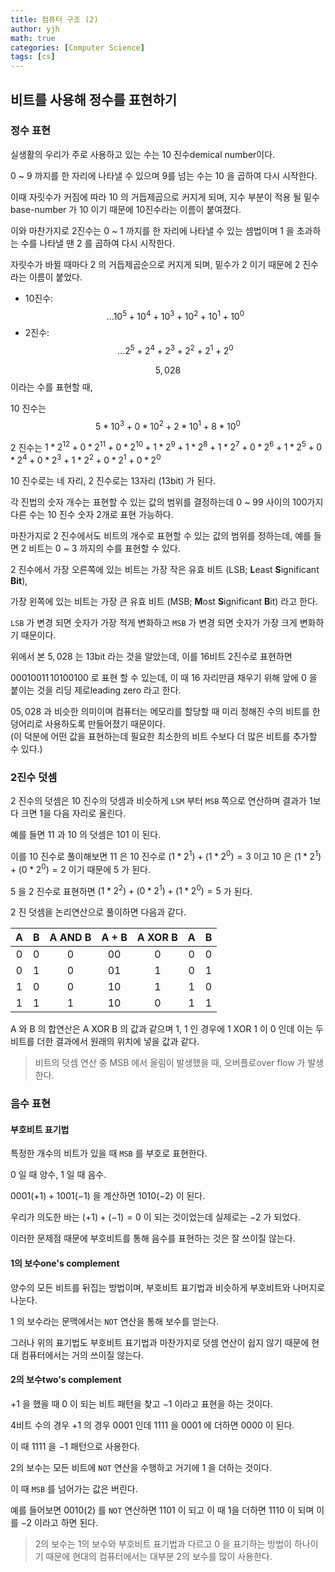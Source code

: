 ```yaml
---
title: 컴퓨터 구조 (2)
author: yjh
math: true
categories: [Computer Science]
tags: [cs]
---
```


## 비트를 사용해 정수를 표현하기
### 정수 표현
실생활의 우리가 주로 사용하고 있는 수는 10 진수demical number이다.

0 ~ 9 까지를 한 자리에 나타낼 수 있으며  9를 넘는 수는 10 을 곱하여 다시 시작한다.

이때 자릿수가 커짐에 따라 10 의 거듭제곱으로 커지게 되며, 지수 부분이 적용 될 밑수base-number 가 10 이기 때문에 10진수라는 이름이 붙여졌다.

이와 마찬가지로 2진수는 0 ~ 1 까지를 한 자리에 나타낼 수 있는 셈법이며 1 을 초과하는 수를 나타낼 땐 2 를 곱하여 다시 시작한다.

자릿수가 바뀔 때마다 2 의 거듭제곱순으로 커지게 되며, 밑수가 2 이기 때문에 2 진수라는 이름이 붙었다.

- 10진수: $$... 10^5 + 10^4 + 10^3 + 10^2 + 10^1 + 10^0$$
- 2진수: $$... 2^5 + 2^4 + 2^3 + 2^2 + 2^1 + 2^0$$

$$5,028$$ 이라는 수를 표현할 때,

10 진수는 $$5 * 10^3 + 0 * 10^2 + 2 * 10^1 + 8 * 10^0$$

2 진수는 $1 * 2^{12} + 0 * 2^{11} + 0 * 2^{10} + 1 * 2^9 + 1 * 2^8 + 1 * 2^7 + 0 * 2^6 + 1 * 2^5 + 0 * 2^4 + 0 * 2^3 + 1 * 2^2 + 0 * 2^1 + 0 * 2^0$

10 진수로는 네 자리, 2 진수로는 13자리 (13bit) 가 된다.

각 진법의 숫자 개수는 표현할 수 있는 값의 범위를 결정하는데 0 ~ 99 사이의 100가지 다른 수는 10 진수 숫자 2개로 표현 가능하다.

마찬가지로 2 진수에서도 비트의 개수로 표현할 수 있는 값의 범위를 정하는데, 예를 들면 2 비트는 0 ~ 3 까지의 수를 표현할 수 있다.

2 진수에서 가장 오른쪽에 있는 비트는 가장 작은 유효 비트 (LSB; <b>L</b>east <b>S</b>ignificant <b>Bit</b>),

가장 왼쪽에 있는 비트는 가장 큰 유효 비트 (MSB; <b>M</b>ost <b>S</b>ignificant <b>B</b>it) 라고 한다.

`LSB` 가 변경 되면 숫자가 가장 적게 변화하고 `MSB` 가 변경 되면 숫자가 가장 크게 변화하기 때문이다.

위에서 본 $5,028$ 는 13bit 라는 것을 알았는데, 이를 16비트 2진수로 표현하면

$0 0 0 1 0 0 1 1 \, 1 0 1 0 0 1 0 0$ 로 표현 할 수 있는데, 이 때 16 자리만큼 채우기 위해 앞에 0 을 붙이는 것을 리딩 제로leading zero 라고 한다.

$05,028$ 과 비슷한 의미이며 컴퓨터는 메모리를 할당할 때 미리 정해진 수의 비트를 한 덩어리로 사용하도록 만들어졌기 때문이다. <br>
(이 덕분에 어떤 값을 표현하는데 필요한 최소한의 비트 수보다 더 많은 비트를 추가할 수 있다.)

### 2진수 덧셈
2 진수의 덧셈은 10 진수의 덧셈과 비슷하게 `LSM` 부터 `MSB` 쪽으로 연산하며 결과가 1보다 크면 1을 다음 자리로 올린다.

예를 들면 $1 1$ 과 $1 0$ 의 덧셈은 $1 0 1$ 이 된다.

이를 10 진수로 풀이해보면 $1 1$ 은 10 진수로 $(1 * 2^1) + (1 * 2^0) = 3$ 이고 $1 0$ 은 $(1 * 2^1) + (0 * 2^0) = 2$ 이기 때문에 $5$ 가 된다.

$5$ 을 2 진수로 표현하면 $(1 * 2^2) + (0 * 2^1) + (1 * 2^0) = 5$ 가 된다.

2 진 덧셈을 논리연산으로 풀이하면 다음과 같다.

|A|B|A AND B|A + B|A XOR B|A|B|
|:-:|:-:|:-------:|:-:|:-:|:-:|:-:|
|0|0|0|00|0|0|0|
|0|1|0|01|1|0|1|
|1|0|0|10|1|1|0|
|1|1|1|10|0|1|1|

A 와 B 의 합연산은 A XOR B 의 값과 같으며 1, 1 인 경우에 1 XOR 1 이 0 인데 이는 두 비트를 더한 결과에서 원래의 위치에 넣을 값과 같다.

> 비트의 덧셈 연산 중 MSB 에서 올림이 발생했을 때, 오버플로over flow 가 발생한다.

### 음수 표현
#### 부호비트 표기법
특정한 개수의 비트가 있을 때 `MSB` 를 부호로 표현한다.

0 일 때 양수, 1 일 때 음수.

$0001(+1) + 1001(-1)$ 을 계산하면 $1010(-2)$ 이 된다.

우리가 의도한 바는 $(+1) + (-1) = 0$ 이 되는 것이었는데 실제로는 $-2$ 가 되었다.

이러한 문제점 때문에 부호비트를 통해 음수를 표현하는 것은 잘 쓰이질 않는다.

#### 1의 보수one's complement
양수의 모든 비트를 뒤집는 방법이며, 부호비트 표기법과 비슷하게 부호비트와 나머지로 나눈다.

1 의 보수라는 문맥에서는 `NOT` 연산을 통해 보수를 얻는다.

그러나 위의 표기법도 부호비트 표기법과 마찬가지로 덧셈 연산이 쉽지 않기 때문에 현대 컴퓨터에서는 거의 쓰이질 않는다.

#### 2의 보수two's complement
$+ 1$ 을 했을 때 0 이 되는 비트 패턴을 찾고 $-1$ 이라고 표현을 하는 것이다.

4비트 수의 경우 $+1$ 의 경우 $0001$ 인데 $1111$ 을 $0001$ 에 더하면 $0000$ 이 된다.

이 때 $1111$ 을 $-1$ 패턴으로 사용한다.

2의 보수는 모든 비트에 `NOT` 연산을 수행하고 거기에 1 을 더하는 것이다.

이 때 `MSB` 를 넘어가는 값은 버린다.

예를 들어보면 $0010(2)$ 를 `NOT` 연산하면 $1101$ 이 되고 이 때 1을 더하면 $1110$ 이 되며 이를 $-2$ 이라고 하면 된다.

> 2의 보수는 1의 보수와 부호비트 표기법과 다르고 0 을 표기하는 방법이 하나이기 때문에 현대의 컴퓨터에서는 대부분 2의 보수를 많이 사용한다.